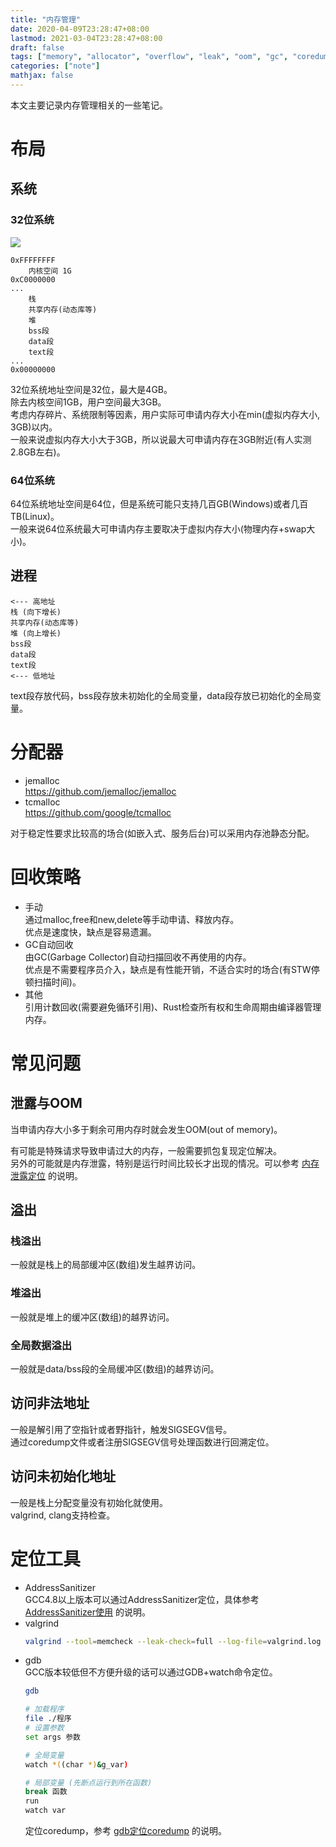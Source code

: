 ```yaml
---
title: "内存管理"
date: 2020-04-09T23:28:47+08:00
lastmod: 2021-03-04T23:28:47+08:00
draft: false
tags: ["memory", "allocator", "overflow", "leak", "oom", "gc", "coredump"]
categories: ["note"]
mathjax: false
---
```


本文主要记录内存管理相关的一些笔记。  
<!--more-->

# 布局
## 系统
### 32位系统  
![](https://i.loli.net/2020/04/17/jKXnRoviOJFz4es.png)  
```
0xFFFFFFFF
    内核空间 1G
0xC0000000
...
    栈
    共享内存(动态库等)
    堆
    bss段
    data段
    text段
...
0x00000000
```
32位系统地址空间是32位，最大是4GB。  
除去内核空间1GB，用户空间最大3GB。  
考虑内存碎片、系统限制等因素，用户实际可申请内存大小在min(虚拟内存大小, 3GB)以内。  
一般来说虚拟内存大小大于3GB，所以说最大可申请内存在3GB附近(有人实测2.8GB左右)。  

### 64位系统  
64位系统地址空间是64位，但是系统可能只支持几百GB(Windows)或者几百TB(Linux)。  
一般来说64位系统最大可申请内存主要取决于虚拟内存大小(物理内存+swap大小)。  

## 进程
```
<--- 高地址
栈 (向下增长)
共享内存(动态库等)
堆 (向上增长)
bss段
data段
text段
<--- 低地址
```
text段存放代码，bss段存放未初始化的全局变量，data段存放已初始化的全局变量。  

# 分配器
- jemalloc  
  https://github.com/jemalloc/jemalloc
- tcmalloc  
  https://github.com/google/tcmalloc

对于稳定性要求比较高的场合(如嵌入式、服务后台)可以采用内存池静态分配。  

# 回收策略
- 手动  
  通过malloc,free和new,delete等手动申请、释放内存。  
  优点是速度快，缺点是容易遗漏。  
- GC自动回收  
  由GC(Garbage Collector)自动扫描回收不再使用的内存。  
  优点是不需要程序员介入，缺点是有性能开销，不适合实时的场合(有STW停顿扫描时间)。
- 其他  
  引用计数回收(需要避免循环引用)、Rust检查所有权和生命周期由编译器管理内存。  

# 常见问题

## 泄露与OOM
当申请内存大小多于剩余可用内存时就会发生OOM(out of memory)。  

有可能是特殊请求导致申请过大的内存，一般需要抓包复现定位解决。  
另外的可能就是内存泄露，特别是运行时间比较长才出现的情况。可以参考 [内存泄露定位](/post/内存泄露定位/) 的说明。  

## 溢出

### 栈溢出
一般就是栈上的局部缓冲区(数组)发生越界访问。  

### 堆溢出
一般就是堆上的缓冲区(数组)的越界访问。  

### 全局数据溢出
一般就是data/bss段的全局缓冲区(数组)的越界访问。  

## 访问非法地址
一般是解引用了空指针或者野指针，触发SIGSEGV信号。  
通过coredump文件或者注册SIGSEGV信号处理函数进行回溯定位。  

## 访问未初始化地址
一般是栈上分配变量没有初始化就使用。  
valgrind, clang支持检查。  

# 定位工具
- AddressSanitizer  
  GCC4.8以上版本可以通过AddressSanitizer定位，具体参考 [AddressSanitizer使用](/post/addresssanitizer定位内存问题/) 的说明。  
- valgrind  
  ```sh
  valgrind --tool=memcheck --leak-check=full --log-file=valgrind.log 待定位程序 参数列表
  ```
- gdb  
  GCC版本较低但不方便升级的话可以通过GDB+watch命令定位。  
  ```sh
  gdb
  
  # 加载程序
  file ./程序
  # 设置参数
  set args 参数
  
  # 全局变量
  watch *((char *)&g_var)
  
  # 局部变量 (先断点运行到所在函数)
  break 函数
  run
  watch var
  ```
  定位coredump，参考 [gdb定位coredump](/post/使用gdb定位死锁coredump问题#coredump) 的说明。  

